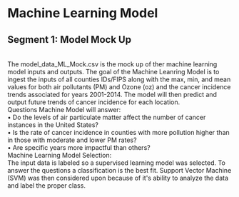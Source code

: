 # Machine Learning Model
## Segment 1: Model Mock Up
<BR>
The model_data_ML_Mock.csv is the mock up of ther machine learning model inputs and outputs. The goal of the Machine Leanring Model is to ingest the inputs of all counties IDs/FIPS along with the max, min, and mean values for both air pollutants (PM) and Ozone (oz) and the cancer incidence trends associated for years 2001-2014. The model will then predict and output future trends of cancer incidence for each location. 
<BR>
Questions Machine Model will answer:
<BR>
• Do the levels of air particulate matter affect the number of cancer instances in the United States?
<BR>
• Is the rate of cancer incidence in counties with more pollution higher than in those with moderate and lower PM rates?
<BR>
• Are specific years more impactful than others?
<BR>
Machine Learning Model Selection:
<BR>
The input data is labeled so a supervised learning model was selected. To answer the questions a classification is the best fit. Support Vector Machine (SVM) was then considered upon because of it's ability to analyze the data and label the proper class. 
